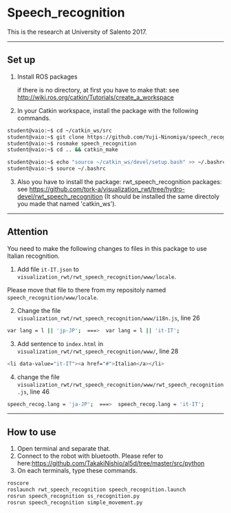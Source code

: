 # Speech_recognition
This is the research at University of Salento 2017.

---------------------------------------------------------------

## Set up
1. Install ROS packages

	if there is no directory, at first you have to make that: see http://wiki.ros.org/catkin/Tutorials/create_a_workspace

2. In your Catkin workspace, install the package with the following commands.

```bash
student@vaio:~$ cd ~/catkin_ws/src
student@vaio:~$ git clone https://github.com/Yuji-Ninomiya/speech_recognition.git speech_recognition
student@vaio:~$ rosmake speech_recognition
student@vaio:~$ cd .. && catkin_make
```
```bash
student@vaio:~$ echo "source ~/catkin_ws/devel/setup.bash" >> ~/.bashrc
student@vaio:~$ source ~/.bashrc
```

3. Also you have to install the package:  rwt_speech_recognition packages:  see
https://github.com/tork-a/visualization_rwt/tree/hydro-devel/rwt_speech_recognition (It should be installed the same directoly you made that named 'catkin_ws').

---------------------------------------------------------------

## Attention

You need to make the following changes to files in this package to use Italian recognition.

1. Add file ```it-IT.json``` to ```visualization_rwt/rwt_speech_recognition/www/locale```. 

Please move that file to there from my repositoly named ```speech_recognition/www/locale```.

2. Change the file ```visualization_rwt/rwt_speech_recognition/www/i18n.js```, line 26
```bash
var lang = l || 'jp-JP';  ===>  var lang = l || 'it-IT';
```

3. Add sentence to ```index.html``` in ```visualization_rwt/rwt_speech_recognition/www/```, line 28
```bash
<li data-value="it-IT"><a href="#">Italian</a></li>
```

4. change the file ```visualization_rwt/rwt_speech_recognition/www/rwt_speech_recognition.js```, line 46
```bash
speech_recog.lang = 'ja-JP';  ===>  speech_recog.lang = 'it-IT';
```

---------------------------------------------------------------

## How to use

1. Open terminal and separate that.
2. Connect to the robot with bluetooth. Please refer to here:https://github.com/TakakiNishio/al5d/tree/master/src/python
3. On each terminals, type these commands.

```bash
roscore
roslaunch rwt_speech_recognition speech_recognition.launch
rosrun speech_recognition ss_recognition.py
rosrun speech_recognition simple_movement.py
```
